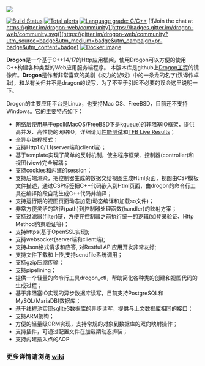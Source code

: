 ![](https://github.com/an-tao/drogon/wiki/images/drogon-white.jpg)

[![Build Status](https://travis-ci.com/an-tao/drogon.svg?branch=master)](https://travis-ci.com/an-tao/drogon)
[![Total alerts](https://img.shields.io/lgtm/alerts/g/an-tao/drogon.svg?logo=lgtm&logoWidth=18)](https://lgtm.com/projects/g/an-tao/drogon/alerts/)
[![Language grade: C/C++](https://img.shields.io/lgtm/grade/cpp/g/an-tao/drogon.svg?logo=lgtm&logoWidth=18)](https://lgtm.com/projects/g/an-tao/drogon/context:cpp) 
[![Join the chat at https://gitter.im/drogon-web/community](https://badges.gitter.im/drogon-web/community.svg)](https://gitter.im/drogon-web/community?utm_source=badge&utm_medium=badge&utm_campaign=pr-badge&utm_content=badge)
[![Docker image](https://img.shields.io/badge/Docker-image-blue.svg)](https://cloud.docker.com/u/drogonframework/repository/docker/drogonframework/drogon)

**Drogon**是一个基于C++14/17的Http应用框架，使用Drogon可以方便的使用C++构建各种类型的Web应用服务端程序。
本版本库是github上[Drogon工程](https://github.com/an-tao/drogon)的镜像库。**Drogon**是作者非常喜欢的美剧《权力的游戏》中的一条龙的名字(汉译作卓耿)，和龙有关但并不是dragon的误写，为了不至于引起不必要的误会这里说明一下。

Drogon的主要应用平台是Linux，也支持Mac OS、FreeBSD，目前还不支持Windows。它的主要特点如下：

* 网络层使用基于epoll(MacOS/FreeBSD下是kqueue)的非阻塞IO框架，提供高并发、高性能的网络IO。详细请见[性能测试](https://github.com/an-tao/drogon/wiki/13-%E6%80%A7%E8%83%BD%E6%B5%8B%E8%AF%95)和[TFB Live Results](https://tfb-status.techempower.com/)；
* 全异步编程模式；
* 支持Http1.0/1.1(server端和client端)；
* 基于template实现了简单的反射机制，使主程序框架、控制器(controller)和视图(view)完全解耦；
* 支持cookies和内建的session；
* 支持后端渲染，把控制器生成的数据交给视图生成Html页面，视图由CSP模板文件描述，通过CSP标签把C++代码嵌入到Html页面，由drogon的命令行工具在编译阶段自动生成C++代码并编译；
* 支持运行期的视图页面动态加载(动态编译和加载so文件)；
* 非常方便灵活的路径(path)到控制器处理函数(handler)的映射方案；
* 支持过滤器(filter)链，方便在控制器之前执行统一的逻辑(如登录验证、Http Method约束验证等)；
* 支持https(基于OpenSSL实现);
* 支持websocket(server端和client端);
* 支持Json格式请求和应答, 对Restful API应用开发非常友好;
* 支持文件下载和上传,支持sendfile系统调用；
* 支持gzip压缩传输；
* 支持pipelining；
* 提供一个轻量的命令行工具drogon_ctl，帮助简化各种类的创建和视图代码的生成过程；
* 基于非阻塞IO实现的异步数据库读写，目前支持PostgreSQL和MySQL(MariaDB)数据库；
* 基于线程池实现sqlite3数据库的异步读写，提供与上文数据库相同的接口；
* 支持ARM架构；
* 方便的轻量级ORM实现，支持常规的对象到数据库的双向映射操作；
* 支持插件，可通过配置文件在加载期动态拆装；
* 支持内建插入点的AOP

### 更多详情请浏览 [wiki](https://github.com/an-tao/drogon/wiki/01-概述)